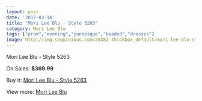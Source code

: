 ```yaml
---
layout: post
date: '2017-03-14'
title: "Mori Lee Blu - Style 5263"
category: Mori Lee Blu
tags: ["prom","evening","junoesque","beaded","dresses"]
image: http://img.sequinious.com/28382-thickbox_default/mori-lee-blu-style-5263.jpg
---
```

Mori Lee Blu - Style 5263

On Sales: **$369.99**
<a href="https://www.sequinious.com/mori-lee-blu/2071-mori-lee-blu-style-5263.html"><amp-img layout="responsive" width="600" height="600" src="//img.sequinious.com/28382-thickbox_default/mori-lee-blu-style-5263.jpg" alt="Mori Lee Blu - Style 5263 0" /></a>
<a href="https://www.sequinious.com/mori-lee-blu/2071-mori-lee-blu-style-5263.html"><amp-img layout="responsive" width="600" height="600" src="//img.sequinious.com/28384-thickbox_default/mori-lee-blu-style-5263.jpg" alt="Mori Lee Blu - Style 5263 1" /></a>
<a href="https://www.sequinious.com/mori-lee-blu/2071-mori-lee-blu-style-5263.html"><amp-img layout="responsive" width="600" height="600" src="//img.sequinious.com/28383-thickbox_default/mori-lee-blu-style-5263.jpg" alt="Mori Lee Blu - Style 5263 2" /></a>

Buy it: [Mori Lee Blu - Style 5263](https://www.sequinious.com/mori-lee-blu/2071-mori-lee-blu-style-5263.html "Mori Lee Blu - Style 5263")

View more: [Mori Lee Blu](https://www.sequinious.com/28-mori-lee-blu "Mori Lee Blu")